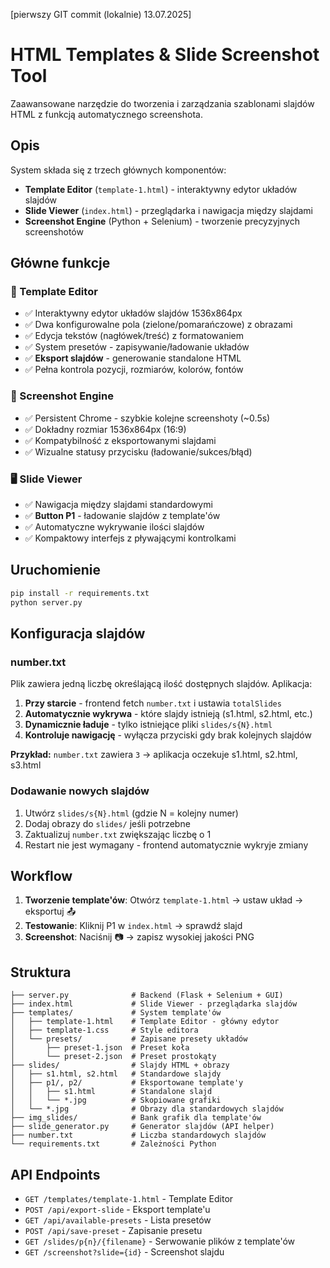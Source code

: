 [pierwszy GIT commit (lokalnie) 13.07.2025]

# HTML Templates & Slide Screenshot Tool

Zaawansowane narzędzie do tworzenia i zarządzania szablonami slajdów HTML z funkcją automatycznego screenshota.

## Opis

System składa się z trzech głównych komponentów:
- **Template Editor** (`template-1.html`) - interaktywny edytor układów slajdów
- **Slide Viewer** (`index.html`) - przeglądarka i nawigacja między slajdami  
- **Screenshot Engine** (Python + Selenium) - tworzenie precyzyjnych screenshotów

## Główne funkcje

### 🎨 Template Editor
- ✅ Interaktywny edytor układów slajdów 1536x864px
- ✅ Dwa konfigurowalne pola (zielone/pomarańczowe) z obrazami
- ✅ Edycja tekstów (nagłówek/treść) z formatowaniem
- ✅ System presetów - zapisywanie/ładowanie układów
- ✅ **Eksport slajdów** - generowanie standalone HTML
- ✅ Pełna kontrola pozycji, rozmiarów, kolorów, fontów

### 📸 Screenshot Engine  
- ✅ Persistent Chrome - szybkie kolejne screenshoty (~0.5s)
- ✅ Dokładny rozmiar 1536x864px (16:9)
- ✅ Kompatybilność z eksportowanymi slajdami
- ✅ Wizualne statusy przycisku (ładowanie/sukces/błąd)

### 🖥️ Slide Viewer
- ✅ Nawigacja między slajdami standardowymi
- ✅ **Button P1** - ładowanie slajdów z template'ów
- ✅ Automatyczne wykrywanie ilości slajdów
- ✅ Kompaktowy interfejs z pływającymi kontrolkami

## Uruchomienie

```bash
pip install -r requirements.txt
python server.py
```

## Konfiguracja slajdów

### number.txt
Plik zawiera jedną liczbę określającą ilość dostępnych slajdów. Aplikacja:

1. **Przy starcie** - frontend fetch `number.txt` i ustawia `totalSlides`
2. **Automatycznie wykrywa** - które slajdy istnieją (s1.html, s2.html, etc.)
3. **Dynamicznie ładuje** - tylko istniejące pliki `slides/s{N}.html`
4. **Kontroluje nawigację** - wyłącza przyciski gdy brak kolejnych slajdów

**Przykład:** `number.txt` zawiera `3` → aplikacja oczekuje s1.html, s2.html, s3.html

### Dodawanie nowych slajdów
1. Utwórz `slides/s{N}.html` (gdzie N = kolejny numer)
2. Dodaj obrazy do `slides/` jeśli potrzebne
3. Zaktualizuj `number.txt` zwiększając liczbę o 1
4. Restart nie jest wymagany - frontend automatycznie wykryje zmiany

## Workflow

1. **Tworzenie template'ów**: Otwórz `template-1.html` → ustaw układ → eksportuj 📤
2. **Testowanie**: Kliknij P1 w `index.html` → sprawdź slajd  
3. **Screenshot**: Naciśnij 📷 → zapisz wysokiej jakości PNG

## Struktura

```
├── server.py              # Backend (Flask + Selenium + GUI)
├── index.html             # Slide Viewer - przeglądarka slajdów
├── templates/             # System template'ów
│   ├── template-1.html    # Template Editor - główny edytor  
│   ├── template-1.css     # Style editora
│   └── presets/           # Zapisane presety układów
│       ├── preset-1.json  # Preset koła
│       └── preset-2.json  # Preset prostokąty  
├── slides/                # Slajdy HTML + obrazy
│   ├── s1.html, s2.html   # Standardowe slajdy
│   ├── p1/, p2/           # Eksportowane template'y
│   │   ├── s1.html        # Standalone slajd 
│   │   └── *.jpg          # Skopiowane grafiki
│   └── *.jpg              # Obrazy dla standardowych slajdów
├── img_slides/            # Bank grafik dla template'ów
├── slide_generator.py     # Generator slajdów (API helper)
├── number.txt             # Liczba standardowych slajdów
└── requirements.txt       # Zależności Python
```

## API Endpoints

- `GET /templates/template-1.html` - Template Editor
- `POST /api/export-slide` - Eksport template'u  
- `GET /api/available-presets` - Lista presetów
- `POST /api/save-preset` - Zapisanie presetu
- `GET /slides/p{n}/{filename}` - Serwowanie plików z template'ów
- `GET /screenshot?slide={id}` - Screenshot slajdu
